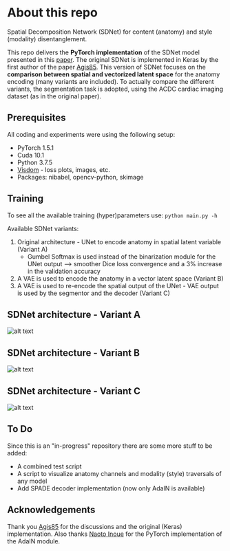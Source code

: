 # About this repo
Spatial Decomposition Network (SDNet) for content (anatomy) and style (modality) disentanglement.

This repo delivers the **PyTorch implementation** of the SDNet model presented in this [paper](https://www.sciencedirect.com/science/article/abs/pii/S1361841519300684). The original SDNet is implemented in Keras by the first author of the paper [Agis85](https://github.com/agis85/anatomy_modality_decomposition). This version of SDNet focuses on the **comparison between spatial and vectorized latent space** for the anatomy encoding (many variants are included). To actually compare the different variants, the segmentation task is adopted, using the ACDC cardiac imaging dataset (as in the original paper).

## Prerequisites
All coding and experiments were using the following setup:
* PyTorch 1.5.1
* Cuda 10.1
* Python 3.7.5
* [Visdom](https://github.com/facebookresearch/visdom) - loss plots, images, etc.
* Packages: nibabel, opencv-python, skimage

## Training
To see all the available training (hyper)parameters use:
`python main.py -h`

Available SDNet variants:
1. Original architecture - UNet to encode anatomy in spatial latent variable (Variant A)
   * Gumbel Softmax is used instead of the binarization module for the UNet output --> smoother Dice loss convergence and a 3% increase in the validation accuracy
2. A VAE is used to encode the anatomy in a vector latent space (Variant B)
3. A VAE is used to re-encode the spatial output of the UNet - VAE output is used by the segmentor and the decoder (Variant C)

## SDNet architecture - Variant A
![alt text](https://github.com/spthermo/SDNet/blob/master/misc/images/sdnet.png "SDNet")

## SDNet architecture - Variant B
![alt text](https://github.com/spthermo/SDNet/blob/master/misc/images/sdnet2.png "SDNet-VAE-anatomy")

## SDNet architecture - Variant C
![alt text](https://github.com/spthermo/SDNet/blob/master/misc/images/sdnet3.png "SDNet-UNet+VAE-anatomy")


## To Do
Since this is an "in-progress" repository there are some more stuff to be added:
* A combined test script
* A script to visualize anatomy channels and modality (style) traversals of any model
* Add SPADE decoder implementation (now only AdaIN is available)

## Acknowledgements
Thank you [Agis85](https://github.com/agis85/anatomy_modality_decomposition) for the discussions and the original (Keras) implementation. Also thanks [Naoto Inoue](https://github.com/naoto0804) for the PyTorch implementation of the AdaIN module. 
